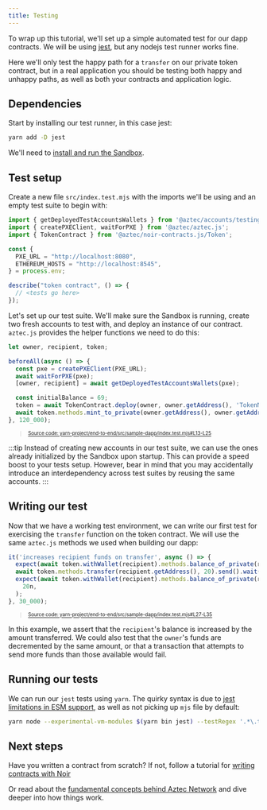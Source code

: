 ```yaml
---
title: Testing
---
```


To wrap up this tutorial, we'll set up a simple automated test for our dapp contracts. We will be using [jest](https://jestjs.io/), but any nodejs test runner works fine.

Here we'll only test the happy path for a `transfer` on our private token contract, but in a real application you should be testing both happy and unhappy paths, as well as both your contracts and application logic.

## Dependencies

Start by installing our test runner, in this case jest:

```sh
yarn add -D jest
```

We'll need to [install and run the Sandbox](../../../../getting_started.md).

## Test setup

Create a new file `src/index.test.mjs` with the imports we'll be using and an empty test suite to begin with:

```js
import { getDeployedTestAccountsWallets } from '@aztec/accounts/testing';
import { createPXEClient, waitForPXE } from '@aztec/aztec.js';
import { TokenContract } from '@aztec/noir-contracts.js/Token';

const {
  PXE_URL = "http://localhost:8080",
  ETHEREUM_HOSTS = "http://localhost:8545",
} = process.env;

describe("token contract", () => {
  // <tests go here>
});
```

Let's set up our test suite. We'll make sure the Sandbox is running, create two fresh accounts to test with, and deploy an instance of our contract. `aztec.js` provides the helper functions we need to do this:

```javascript title="setup" showLineNumbers
let owner, recipient, token;

beforeAll(async () => {
  const pxe = createPXEClient(PXE_URL);
  await waitForPXE(pxe);
  [owner, recipient] = await getDeployedTestAccountsWallets(pxe);

  const initialBalance = 69;
  token = await TokenContract.deploy(owner, owner.getAddress(), 'TokenName', 'TokenSymbol', 18).send().deployed();
  await token.methods.mint_to_private(owner.getAddress(), owner.getAddress(), initialBalance).send().wait();
}, 120_000);
```
> <sup><sub><a href="https://github.com/AztecProtocol/aztec-packages/blob/v0.87.3/yarn-project/end-to-end/src/sample-dapp/index.test.mjs#L13-L25" target="_blank" rel="noopener noreferrer">Source code: yarn-project/end-to-end/src/sample-dapp/index.test.mjs#L13-L25</a></sub></sup>


:::tip
Instead of creating new accounts in our test suite, we can use the ones already initialized by the Sandbox upon startup. This can provide a speed boost to your tests setup. However, bear in mind that you may accidentally introduce an interdependency across test suites by reusing the same accounts.
:::

## Writing our test

Now that we have a working test environment, we can write our first test for exercising the `transfer` function on the token contract. We will use the same `aztec.js` methods we used when building our dapp:

```javascript title="test" showLineNumbers
it('increases recipient funds on transfer', async () => {
  expect(await token.withWallet(recipient).methods.balance_of_private(recipient.getAddress()).simulate()).toEqual(0n);
  await token.methods.transfer(recipient.getAddress(), 20).send().wait();
  expect(await token.withWallet(recipient).methods.balance_of_private(recipient.getAddress()).simulate()).toEqual(
    20n,
  );
}, 30_000);
```
> <sup><sub><a href="https://github.com/AztecProtocol/aztec-packages/blob/v0.87.3/yarn-project/end-to-end/src/sample-dapp/index.test.mjs#L27-L35" target="_blank" rel="noopener noreferrer">Source code: yarn-project/end-to-end/src/sample-dapp/index.test.mjs#L27-L35</a></sub></sup>


In this example, we assert that the `recipient`'s balance is increased by the amount transferred. We could also test that the `owner`'s funds are decremented by the same amount, or that a transaction that attempts to send more funds than those available would fail.

## Running our tests

We can run our `jest` tests using `yarn`. The quirky syntax is due to [jest limitations in ESM support](https://jestjs.io/docs/ecmascript-modules), as well as not picking up `mjs` file by default:

```sh
yarn node --experimental-vm-modules $(yarn bin jest) --testRegex '.*\.test\.mjs$'
```

## Next steps

Have you written a contract from scratch? If not, follow a tutorial for [writing contracts with Noir](../../contract_tutorials/counter_contract.md)

Or read about the [fundamental concepts behind Aztec Network](../../../../../aztec) and dive deeper into how things work.

